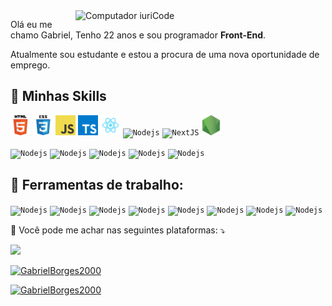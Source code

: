 <img src="https://raw.githubusercontent.com/MicaelliMedeiros/micaellimedeiros/master/image/computer-illustration.png" min-width="400px" max-width="400px" width="400px" align="right" alt="Computador iuriCode">

<p align="left"> 
  Olá eu me chamo Gabriel, Tenho 22 anos e sou programador <strong>Front-End</strong>.<br>
</p>
<p align="left"> 
  Atualmente sou estudante e estou a procura de uma nova oportunidade de emprego.
</p>






## 🚀 Minhas Skills

<code><img height="32" src="https://raw.githubusercontent.com/github/explore/80688e429a7d4ef2fca1e82350fe8e3517d3494d/topics/html/html.png" alt="HTML5"/></code>
<code><img height="32" src="https://raw.githubusercontent.com/github/explore/80688e429a7d4ef2fca1e82350fe8e3517d3494d/topics/css/css.png" alt="CSS"/></code>
<code><img height="32" src="https://raw.githubusercontent.com/github/explore/80688e429a7d4ef2fca1e82350fe8e3517d3494d/topics/javascript/javascript.png" alt="Javascript"/></code>
<code><img height="32" src="https://raw.githubusercontent.com/github/explore/80688e429a7d4ef2fca1e82350fe8e3517d3494d/topics/typescript/typescript.png" alt="Typescript"/></code>
<code><img height="32" src="https://raw.githubusercontent.com/github/explore/80688e429a7d4ef2fca1e82350fe8e3517d3494d/topics/react/react.png" alt="React"/></code>
<code><img height="32" src="https://skillicons.dev/icons?i=vite&theme=light" alt="Nodejs"/></code>
<code><img height="32" src="https://nextjs.org/static/favicon/favicon-32x32.png" alt="NextJS"/></code>
<code><img height="32" src="https://raw.githubusercontent.com/github/explore/80688e429a7d4ef2fca1e82350fe8e3517d3494d/topics/nodejs/nodejs.png" alt="Nodejs"/></code>

<code><img height="32" src="https://skillicons.dev/icons?i=styledcomponents&theme=light" alt="Nodejs"/></code>
<code><img height="32" src="https://skillicons.dev/icons?i=tailwind&theme=light" alt="Nodejs"/></code>
<code><img height="32" src="https://skillicons.dev/icons?i=materialui&theme=light" alt="Nodejs"/></code>
<code><img height="32" src="https://skillicons.dev/icons?i=prisma&theme=light" alt="Nodejs"/></code>
<code><img height="32" src="https://skillicons.dev/icons?i=redux&theme=light" alt="Nodejs"/></code>


## 💼 Ferramentas de trabalho:

<code><img height="32" src="https://skillicons.dev/icons?i=ps&theme=light" alt="Nodejs"/></code>
<code><img height="32" src="https://skillicons.dev/icons?i=vscode&theme=light" alt="Nodejs"/></code>
<code><img height="32" src="https://skillicons.dev/icons?i=git&theme=light" alt="Nodejs"/></code>
<code><img height="32" src="https://skillicons.dev/icons?i=github&theme=light" alt="Nodejs"/></code>
<code><img height="32" src="https://skillicons.dev/icons?i=figma&theme=light" alt="Nodejs"/></code>
<code><img height="32" src="https://skillicons.dev/icons?i=netlify&theme=light" alt="Nodejs"/></code>
<code><img height="32" src="https://skillicons.dev/icons?i=vercel&theme=light" alt="Nodejs"/></code>
<code><img height="32" src="https://skillicons.dev/icons?i=unreal&theme=light" alt="Nodejs"/></code>


<p align="left">
  💌 Você pode me achar nas seguintes plataformas: ⤵️
</p>





<p align="left">

  <a href="https://www.linkedin.com/in/gabriel-borges-7bb048250/" alt="Linkedin">
  <img src="https://img.shields.io/badge/-Linkedin-0e76a8?style=flat-square&logo=Linkedin&logoColor=white&link=LINK-DO-SEU-EMAIL" /></a>

</p> 


[![GabrielBorges2000](https://github-readme-stats.vercel.app/api?username=GabrielBorges2000&theme=tokyonight)](https://github.com/anuraghazra/github-readme-stats)

[![GabrielBorges2000](https://github-readme-stats.vercel.app/api/top-langs/?username=GabrielBorges2000&hide=html&layout=compact&theme=tokyonight)](https://github.com/anuraghazra/github-readme-stats)

